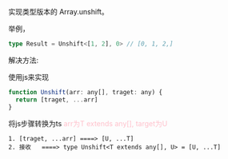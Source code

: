 实现类型版本的 Array.unshift。

举例，
```typescript
type Result = Unshift<[1, 2], 0> // [0, 1, 2,]
```

解决方法:

使用js来实现
```javascript
function Unshift(arr: any[], traget: any) {
  return [traget, ...arr]
}
```

将js步骤转换为ts <font color=pink>arr为T extends any[], target为U</font>

```
1. [traget, ...arr] ====> [U, ...T] 
2. 接收   ====> type Unshift<T extends any[], U> = [U, ...T]
```
